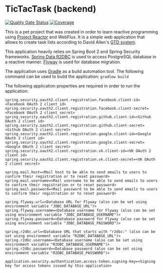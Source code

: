 # TicTacTask (backend)

[![Quality Gate Status](https://sonarcloud.io/api/project_badges/measure?project=rchigvintsev_tic-tac-task-backend&metric=alert_status)](https://sonarcloud.io/summary/new_code?id=rchigvintsev_tic-tac-task-backend)
[![Coverage](https://sonarcloud.io/api/project_badges/measure?project=rchigvintsev_tic-tac-task-backend&metric=coverage)](https://sonarcloud.io/summary/new_code?id=rchigvintsev_tic-tac-task-backend)

This is a pet project that was created in order to learn reactive programming using 
[Project Reactor](https://projectreactor.io) and WebFlux. It is a simple web application that allows to create task
lists according to David Allen's [GTD system](https://en.wikipedia.org/wiki/Getting_Things_Done).

This application heavily relies on Spring Boot 2 and Spring Security frameworks.
[Spring Data R2DBC](https://spring.io/projects/spring-data-r2dbc) is used to access PostgreSQL database in a reactive 
manner. [Flyway](https://flywaydb.org/) is used for database migration.

The application uses [Gradle](https://gradle.org) as a build automation tool. The following command can be used to
build the application: `gradlew build`

The following application properties are required in order to run the application:

```properties
spring.security.oauth2.client.registration.facebook.client-id=<Facebook OAuth 2 client id>
spring.security.oauth2.client.registration.facebook.client-secret=<Facebook OAuth 2 client secret>
spring.security.oauth2.client.registration.github.client-id=<Github OAuth 2 client id>
spring.security.oauth2.client.registration.github.client-secret=<Github OAuth 2 client secret>
spring.security.oauth2.client.registration.google.client-id=<Google OAuth 2 client id>
spring.security.oauth2.client.registration.google.client-secret=<Google OAuth 2 client secret>
spring.security.oauth2.client.registration.vk.client-id=<VK OAuth 2 client id>
spring.security.oauth2.client.registration.vk.client-secret=<VK OAuth 2 client secret>

spring.mail.host=<Mail host to be able to send emails to users to confirm their registration or to reset password>
spring.mail.username=<Mail username to be able to send emails to users to confirm their registration or to reset password>
spring.mail.password=<Mail password to be able to send emails to users to confirm their registration or to reset password>

spring.flyway.url=<Database URL for Flyway (also can be set using environment variable "JDBC_DATABASE_URL")>
spring.flyway.username=<Database username for Flyway (also can be set using environment variable "JDBC_DATABASE_USERNAME")>
spring.flyway.password=<Database password for Flyway (also can be set using environment variable "JDBC_DATABASE_PASSWORD")>

spring.r2dbc.url=<Database URL that starts with "r2dbc:" (also can be set using environment variable "R2DBC_DATABASE_URL")>
spring.r2dbc.username=<Database username (also can be set using environment variable "R2DBC_DATABASE_USERNAME")>
spring.r2dbc.password=<Database password (also can be set using environment variable "R2DBC_DATABASE_PASSWORD")>

application.security.authentication.access-token.signing-key=<Signing key for access tokens issued by this application>
```
